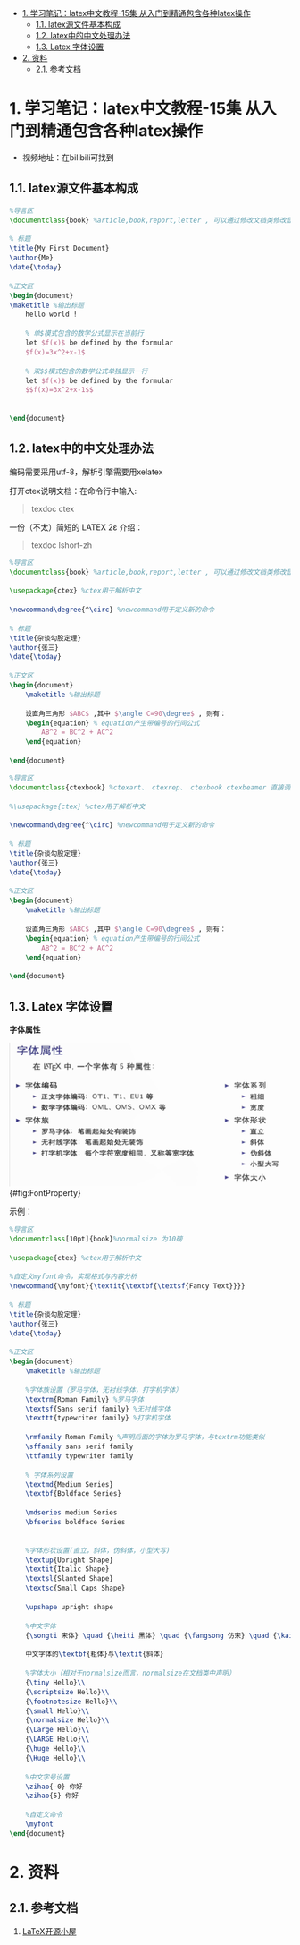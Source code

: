 
<!-- @import "[TOC]" {cmd="toc" depthFrom=1 depthTo=6 orderedList=false} -->

<!-- code_chunk_output -->

- [1. 学习笔记：latex中文教程-15集 从入门到精通包含各种latex操作](#1-学习笔记latex中文教程-15集-从入门到精通包含各种latex操作)
  - [1.1. latex源文件基本构成](#11-latex源文件基本构成)
  - [1.2. latex中的中文处理办法](#12-latex中的中文处理办法)
  - [1.3. Latex 字体设置](#13-latex-字体设置)
- [2. 资料](#2-资料)
  - [2.1. 参考文档](#21-参考文档)

<!-- /code_chunk_output -->

# 1. 学习笔记：latex中文教程-15集 从入门到精通包含各种latex操作

- 视频地址：在bilibili可找到

## 1.1. latex源文件基本构成


```latex {.line-numbers}
%导言区
\documentclass{book} %article,book,report,letter , 可以通过修改文档类修改显示格式

% 标题
\title{My First Document}
\author{Me}
\date{\today}

%正文区
\begin{document}
\maketitle %输出标题
    hello world ! 

    % 单$模式包含的数学公式显示在当前行   
    let $f(x)$ be defined by the formular 
    $f(x)=3x^2+x-1$

    % 双$$模式包含的数学公式单独显示一行  
    let $f(x)$ be defined by the formular 
    $$f(x)=3x^2+x-1$$


\end{document}

```

## 1.2. latex中的中文处理办法

编码需要采用utf-8，解析引擎需要用xelatex

打开ctex说明文档：在命令行中输入:
> texdoc ctex

一份（不太）简短的 LATEX 2ε 介绍：
> texdoc lshort-zh

```latex {.line-numbers}
%导言区
\documentclass{book} %article,book,report,letter , 可以通过修改文档类修改显示格式

\usepackage{ctex} %ctex用于解析中文

\newcommand\degree{^\circ} %newcommand用于定义新的命令

% 标题
\title{杂谈勾股定理}
\author{张三}
\date{\today}

%正文区
\begin{document}
    \maketitle %输出标题

    设直角三角形 $ABC$ ,其中 $\angle C=90\degree$ , 则有：
    \begin{equation} % equation产生带编号的行间公式
        AB^2 = BC^2 + AC^2
    \end{equation}

\end{document}

```

```latex {.line-numbers}
%导言区
\documentclass{ctexbook} %ctexart、 ctexrep、 ctexbook ctexbeamer 直接调用ctex相关文档类也可以解析中文

%\usepackage{ctex} %ctex用于解析中文

\newcommand\degree{^\circ} %newcommand用于定义新的命令

% 标题
\title{杂谈勾股定理}
\author{张三}
\date{\today}

%正文区
\begin{document}
    \maketitle %输出标题

    设直角三角形 $ABC$ ,其中 $\angle C=90\degree$ , 则有：
    \begin{equation} % equation产生带编号的行间公式
        AB^2 = BC^2 + AC^2
    \end{equation}

\end{document}


```

## 1.3. Latex 字体设置

**字体属性**

![字体属性](./Fig/FontProperty.png){#fig:FontProperty}

示例：

```latex {.line-numbers}
%导言区
\documentclass[10pt]{book}%normalsize 为10磅

\usepackage{ctex} %ctex用于解析中文

%自定义myfont命令，实现格式与内容分析
\newcommand{\myfont}{\textit{\textbf{\textsf{Fancy Text}}}}

% 标题
\title{杂谈勾股定理}
\author{张三}
\date{\today}

%正文区
\begin{document}
    \maketitle %输出标题

    %字体族设置（罗马字体，无衬线字体，打字机字体）
    \textrm{Roman Family} %罗马字体
    \textsf{Sans serif family} %无衬线字体
    \texttt{typewriter family} %打字机字体

    \rmfamily Roman Family %声明后面的字体为罗马字体，与textrm功能类似
    \sffamily sans serif family
    \ttfamily typewriter family

    % 字体系列设置
    \textmd{Medium Series}
    \textbf{Boldface Series}

    \mdseries medium Series
    \bfseries boldface Series


    %字体形状设置(直立，斜体，伪斜体，小型大写)
    \textup{Upright Shape}
    \textit{Italic Shape}
    \textsl{Slanted Shape}
    \textsc{Small Caps Shape}

    \upshape upright shape

    %中文字体
    {\songti 宋体} \quad {\heiti 黑体} \quad {\fangsong 仿宋} \quad {\kaishu 楷书} \quad  

    中文字体的\textbf{粗体}与\textit{斜体}

    %字体大小（相对于normalsize而言，normalsize在文档类中声明）
    {\tiny Hello}\\
    {\scriptsize Hello}\\
    {\footnotesize Hello}\\
    {\small Hello}\\
    {\normalsize Hello}\\
    {\Large Hello}\\
    {\LARGE Hello}\\
    {\huge Hello}\\
    {\Huge Hello}\\

    %中文字号设置
    \zihao{-0} 你好
    \zihao{5} 你好

    %自定义命令
    \myfont
\end{document}


```


# 2. 资料

## 2.1. 参考文档

1. [LaTeX开源小屋](https://www.latexstudio.net/)